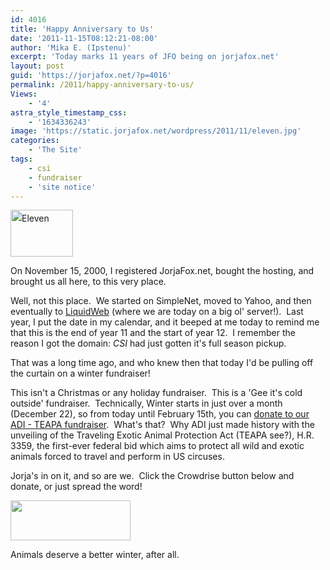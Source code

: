 ```yaml
---
id: 4016
title: 'Happy Anniversary to Us'
date: '2011-11-15T08:12:21-08:00'
author: 'Mika E. (Ipstenu)'
excerpt: 'Today marks 11 years of JFO being on jorjafox.net'
layout: post
guid: 'https://jorjafox.net/?p=4016'
permalink: /2011/happy-anniversary-to-us/
Views:
    - '4'
astra_style_timestamp_css:
    - '1634336243'
image: 'https://static.jorjafox.net/wordpress/2011/11/eleven.jpg'
categories:
    - 'The Site'
tags:
    - csi
    - fundraiser
    - 'site notice'
---
```


<img class="alignleft size-thumbnail wp-image-4017" style="line-height: 24px; border-style: initial; border-color: initial;" title="Eleven" src="//static.jorjafox.net/wordpress/2011/11/eleven-210x140.jpg" alt="Eleven" width="100" height="75" />

On November 15, 2000, I registered JorjaFox.net, bought the hosting, and brought us all here, to this very place.

Well, not this place.  We started on SimpleNet, moved to Yahoo, and then eventually to <a href="http://www.liquidweb.com/?RID=JFO123">LiquidWeb</a> (where we are today on a big ol' server!).  Last year, I put the date in my calendar, and it beeped at me today to remind me that this is the end of year 11 and the start of year 12.  I remember the reason I got the domain: <em>CSI</em> had just gotten it's full season pickup.

That was a long time ago, and who knew then that today I'd be pulling off the curtain on a winter fundraiser!

This isn't a Christmas or any holiday fundraiser.  This is a 'Gee it's cold outside' fundraiser.  Technically, Winter starts in just over a month (December 22), so from today until February 15th, you can <a href="http://www.crowdrise.com/adi-teapa/fundraiser/jorjafoxonline">donate to our ADI - TEAPA fundraiser</a>.  What's that?  Why ADI just made history with the unveiling of the Traveling Exotic Animal Protection Act (TEAPA see?), H.R. 3359, the first-ever federal bid which aims to protect all wild and exotic animals forced to travel and perform in US circuses.

Jorja's in on it, and so are we.  Click the Crowdrise button below and donate, or just spread the word!

<a href="http://www.crowdrise.com/adi-teapa/fundraiser/jorjafoxonline"><img class="aligncenter size-full wp-image-4018" title="crowdrise" src="//static.jorjafox.net/wordpress/2011/11/crowdrise.png" alt="" width="192" height="64" /></a>

Animals deserve a better winter, after all.